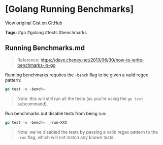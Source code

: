 # [Golang Running Benchmarks] 

[View original Gist on GitHub](https://gist.github.com/Integralist/33db869da23d0729d1e332e21803f891)

**Tags:** #go #golang #tests #benchmarks

## Running Benchmarks.md

> Reference: https://dave.cheney.net/2013/06/30/how-to-write-benchmarks-in-go

Running benchmarks requires the `-bench` flag to be given a valid regex pattern:

```go
go test -v -bench=.
```

> Note: this will still run all the tests (as you're using the `go test` subcommand).

Run benchmarks but disable tests from being run:

```go
go test -v -bench=. -run=XXX
```

> Note: we've disabled the tests by passing a valid regex pattern to the `-run` flag, which will not match any known tests.

